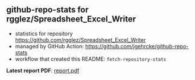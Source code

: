 ## github-repo-stats for rgglez/Spreadsheet_Excel_Writer

- statistics for repository https://github.com/rgglez/Spreadsheet_Excel_Writer
- managed by GitHub Action: https://github.com/jgehrcke/github-repo-stats
- workflow that created this README: `fetch-repository-stats`

**Latest report PDF**: [report.pdf](https://github.com/rgglez/rgglez/raw/github-repo-stats/rgglez/Spreadsheet_Excel_Writer/latest-report/report.pdf)

